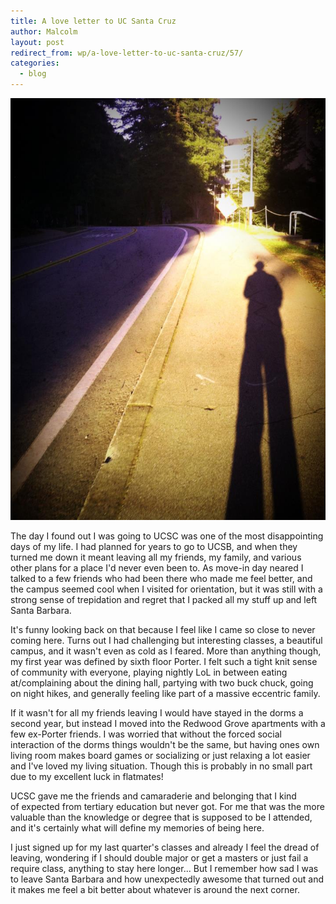 ```yaml
---
title: A love letter to UC Santa Cruz
author: Malcolm
layout: post
redirect_from: wp/a-love-letter-to-uc-santa-cruz/57/
categories:
  - blog
---
```


 ![Walking up Science Hill with the sun behind](/assets/ucsc.jpg)

The day I found out I was going to UCSC was one of the most disappointing days of my life. I had planned for years to go to UCSB, and when they turned me down it meant leaving all my friends, my family, and various other plans for a place I'd never even been to. As move-in day neared I talked to a few friends who had been there who made me feel better, and the campus seemed cool when I visited for orientation, but it was still with a strong sense of trepidation and regret that I packed all my stuff up and left Santa Barbara.

It's funny looking back on that because I feel like I came so close to never coming here. Turns out I had challenging but interesting classes, a beautiful campus, and it wasn't even as cold as I feared. More than anything though, my first year was defined by sixth floor Porter. I felt such a tight knit sense of community with everyone, playing nightly LoL in between eating at/complaining about the dining hall, partying with two buck chuck, going on night hikes, and generally feeling like part of a massive eccentric family.

If it wasn't for all my friends leaving I would have stayed in the dorms a second year, but instead I moved into the Redwood Grove apartments with a few ex-Porter friends. I was worried that without the forced social interaction of the dorms things wouldn't be the same, but having ones own living room makes board games or socializing or just relaxing a lot easier and I've loved my living situation. Though this is probably in no small part due to my excellent luck in flatmates!

UCSC gave me the friends and camaraderie and belonging that I kind of expected from tertiary education but never got. For me that was the more valuable than the knowledge or degree that is supposed to be I attended, and it's certainly what will define my memories of being here.

I just signed up for my last quarter's classes and already I feel the dread of leaving, wondering if I should double major or get a masters or just fail a require class, anything to stay here longer... But I remember how sad I was to leave Santa Barbara and how unexpectedly awesome that turned out and it makes me feel a bit better about whatever is around the next corner.